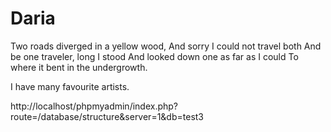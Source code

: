 # Daria

Two roads diverged in a yellow wood,
And sorry I could not travel both
And be one traveler, long I stood
And looked down one as far as I could
To where it bent in the undergrowth.


I have many favourite artists. 

http://localhost/phpmyadmin/index.php?route=/database/structure&server=1&db=test3
